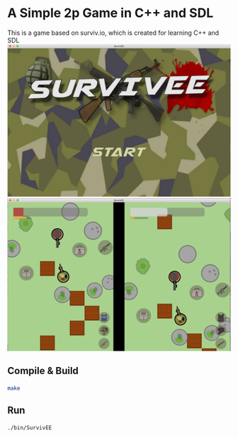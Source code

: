 # A Simple 2p Game in C++ and SDL
This is a game based on surviv.io, which is created for learning C++ and SDL
![image](https://github.com/Kenchu123/SurvivEE/blob/master/media/images/demo2.png)
![image](https://github.com/Kenchu123/SurvivEE/blob/master/media/images/demo1.png)

## Compile & Build
```bash
make
```

## Run 
```bash
./bin/SurvivEE
```